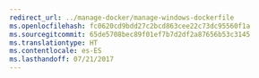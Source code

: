 ```yaml
---
redirect_url: ../manage-docker/manage-windows-dockerfile
ms.openlocfilehash: fc0620cd9bdd27c2bcd863cee22c73dc95560f1a
ms.sourcegitcommit: 65de5708bec89f01ef7b7d2df2a87656b53c3145
ms.translationtype: HT
ms.contentlocale: es-ES
ms.lasthandoff: 07/21/2017
---
```

